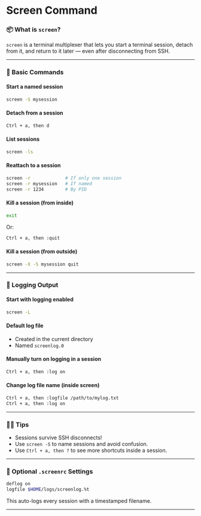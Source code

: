 # Screen Command

### 📦 What is `screen`?

`screen` is a terminal multiplexer that lets you start a terminal session, detach from it, and return to it later — even after disconnecting from SSH.

***

### 🚀 Basic Commands

#### Start a named session

```bash
screen -S mysession
```

#### Detach from a session

```bash
Ctrl + a, then d
```

#### List sessions

```bash
screen -ls
```

#### Reattach to a session

```bash
screen -r             # If only one session
screen -r mysession   # If named
screen -r 1234        # By PID
```

#### Kill a session (from inside)

```bash
exit
```

Or:

```bash
Ctrl + a, then :quit
```

#### Kill a session (from outside)

```bash
screen -X -S mysession quit
```

***

### 📝 Logging Output

#### Start with logging enabled

```bash
screen -L
```

#### Default log file

* Created in the current directory
* Named `screenlog.0`

#### Manually turn on logging in a session

```bash
Ctrl + a, then :log on
```

#### Change log file name (inside screen)

```bash
Ctrl + a, then :logfile /path/to/mylog.txt
Ctrl + a, then :log on
```

***

### 🧙‍♂️ Tips

* Sessions survive SSH disconnects!
* Use `screen -S` to name sessions and avoid confusion.
* Use `Ctrl + a, then ?` to see more shortcuts inside a session.

***

### 🔧 Optional `.screenrc` Settings

```bash
deflog on
logfile $HOME/logs/screenlog.%t
```

This auto-logs every session with a timestamped filename.

***
